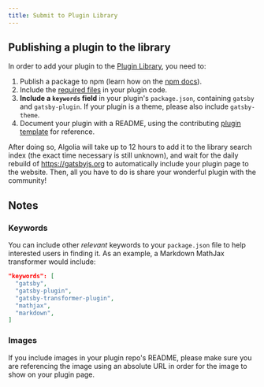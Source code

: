 ```yaml
---
title: Submit to Plugin Library
---
```


## Publishing a plugin to the library

In order to add your plugin to the [Plugin Library](/plugins/), you need to:

1. Publish a package to npm (learn how on the [npm docs](https://docs.npmjs.com/getting-started/publishing-npm-packages)).
2. Include the [required files](/docs/files-gatsby-looks-for-in-a-plugin/) in your plugin code.
3. **Include a `keywords` field** in your plugin's `package.json`, containing `gatsby` and `gatsby-plugin`. If your plugin is a theme, please also include `gatsby-theme`.
4. Document your plugin with a README, using the contributing [plugin template](/contributing/how-to-write-a-plugin-readme/) for reference.

After doing so, Algolia will take up to 12 hours to add it to the library search index (the exact time necessary is still unknown), and wait for the daily rebuild of https://gatsbyjs.org to automatically include your plugin page to the website. Then, all you have to do is share your wonderful plugin with the community!

## Notes

### Keywords

You can include other _relevant_ keywords to your `package.json` file to help interested users in finding it. As an example, a Markdown MathJax transformer would include:

```json:title=package.json
"keywords": [
  "gatsby",
  "gatsby-plugin",
  "gatsby-transformer-plugin",
  "mathjax",
  "markdown",
]
```

### Images

If you include images in your plugin repo's README, please make sure you are referencing the image using an absolute URL in order for the image to show on your plugin page.
